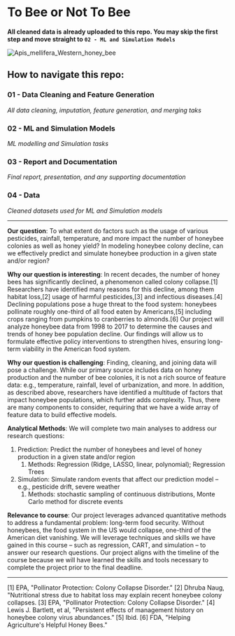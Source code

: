 # To Bee or Not To Bee
**All cleaned data is already uploaded to this repo. You may skip the first step and move straight to `02 - ML and Simulation Models`**

![Apis_mellifera_Western_honey_bee](https://user-images.githubusercontent.com/13319538/206924122-beefe2c5-5185-4278-93f0-52ddfaaee572.jpg)


## How to navigate this repo:

### 01 - Data Cleaning and Feature Generation
*All data cleaning, imputation, feature generation, and merging taks*

### 02 - ML and Simulation Models
*ML modelling and Simulation tasks*

### 03 - Report and Documentation
*Final report, presentation, and any supporting documentation*

### 04 - Data
*Cleaned datasets used for ML and Simulation models*

---
**Our question**: To what extent do factors such as the usage of various pesticides, rainfall, temperature, and more impact the number of honeybee colonies as well as honey yield? In modeling honeybee colony decline, can we effectively predict and simulate honeybee production in a given state and/or region? 


**Why our question is interesting**: In recent decades, the number of honey bees has significantly declined, a phenomenon called colony collapse.[1] Researchers have identified many reasons for this decline, among them habitat loss,[2] usage of harmful pesticides,[3] and infectious diseases.[4] Declining populations pose a huge threat to the food system: honeybees pollinate roughly one-third of all food eaten by Americans,[5] including crops ranging from pumpkins to cranberries to almonds.[6] Our project will analyze honeybee data from 1998 to 2017 to determine the causes and trends of honey bee population decline. Our findings will allow us to formulate effective policy interventions to strengthen hives, ensuring long-term viability in the American food system. 


**Why our question is challenging**: Finding, cleaning, and joining data will pose a challenge. While our primary source includes data on honey production and the number of bee colonies, it is not a rich source of feature data: e.g., temperature, rainfall, level of urbanization, and more. In addition, as described above, researchers have identified a multitude of factors that impact honeybee populations, which further adds complexity. Thus, there are many components to consider, requiring that we have a wide array of feature data to build effective models.


**Analytical Methods**: We will complete two main analyses to address our research questions: 
1. Prediction: Predict the number of honeybees and level of honey production in a given state and/or region
   1. Methods: Regression (Ridge, LASSO, linear, polynomial); Regression Trees
2. Simulation: Simulate random events that affect our prediction model – e.g., pesticide drift, severe weather
   1. Methods: stochastic sampling of continuous distributions, Monte Carlo method for discrete events

	
**Relevance to course**: Our project leverages advanced quantitative methods to address a fundamental problem: long-term food security. Without honeybees, the food system in the US would collapse, one-third of the American diet vanishing. We will leverage techniques and skills we have gained in this course – such as regression, CART, and simulation – to answer our research questions. Our project aligns with the timeline of the course because we will have learned the skills and tools necessary to complete the project prior to the final deadline.
________________
[1] EPA, "Pollinator Protection: Colony Collapse Disorder." 
[2] Dhruba Naug, "Nutritional stress due to habitat loss may explain recent honeybee colony collapses.
[3] EPA, "Pollinator Protection: Colony Collapse Disorder." 
[4] Lewis J. Bartlett, et al, "Persistent effects of management history on honeybee colony virus abundances.”
[5] Ibid. 
[6] FDA, "Helping Agriculture's Helpful Honey Bees."

